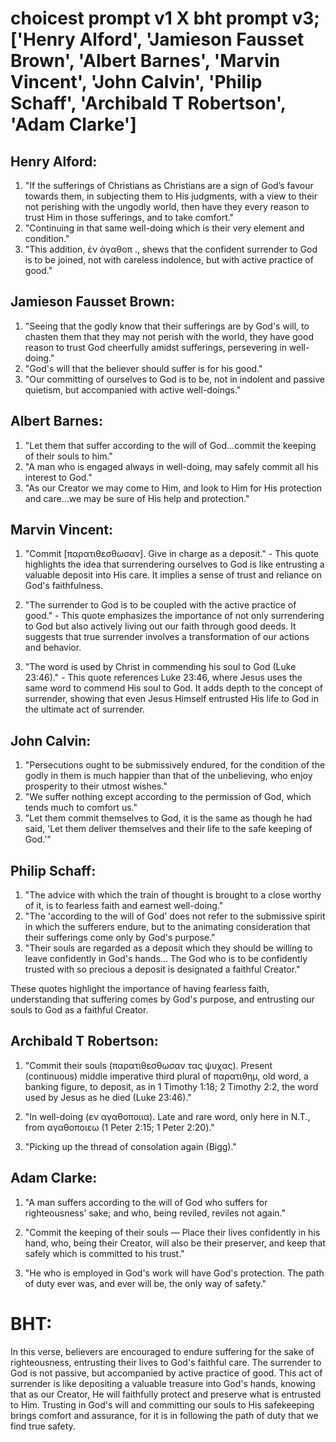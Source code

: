 # choicest prompt v1 X bht prompt v3; ['Henry Alford', 'Jamieson Fausset Brown', 'Albert Barnes', 'Marvin Vincent', 'John Calvin', 'Philip Schaff', 'Archibald T Robertson', 'Adam Clarke']

## Henry Alford:
1. "If the sufferings of Christians as Christians are a sign of God’s favour towards them, in subjecting them to His judgments, with a view to their not perishing with the ungodly world, then have they every reason to trust Him in those sufferings, and to take comfort." 
2. "Continuing in that same well-doing which is their very element and condition."
3. "This addition, ἐν ἀγαθοπ ., shews that the confident surrender to God is to be joined, not with careless indolence, but with active practice of good."

## Jamieson Fausset Brown:
1. "Seeing that the godly know that their sufferings are by God's will, to chasten them that they may not perish with the world, they have good reason to trust God cheerfully amidst sufferings, persevering in well-doing."
2. "God's will that the believer should suffer is for his good."
3. "Our committing of ourselves to God is to be, not in indolent and passive quietism, but accompanied with active well-doings."

## Albert Barnes:
1. "Let them that suffer according to the will of God...commit the keeping of their souls to him." 
2. "A man who is engaged always in well-doing, may safely commit all his interest to God." 
3. "As our Creator we may come to Him, and look to Him for His protection and care...we may be sure of His help and protection."

## Marvin Vincent:
1. "Commit [παρατιθεσθωσαν]. Give in charge as a deposit." - This quote highlights the idea that surrendering ourselves to God is like entrusting a valuable deposit into His care. It implies a sense of trust and reliance on God's faithfulness.

2. "The surrender to God is to be coupled with the active practice of good." - This quote emphasizes the importance of not only surrendering to God but also actively living out our faith through good deeds. It suggests that true surrender involves a transformation of our actions and behavior.

3. "The word is used by Christ in commending his soul to God (Luke 23:46)." - This quote references Luke 23:46, where Jesus uses the same word to commend His soul to God. It adds depth to the concept of surrender, showing that even Jesus Himself entrusted His life to God in the ultimate act of surrender.

## John Calvin:
1. "Persecutions ought to be submissively endured, for the condition of the godly in them is much happier than that of the unbelieving, who enjoy prosperity to their utmost wishes."
2. "We suffer nothing except according to the permission of God, which tends much to comfort us."
3. "Let them commit themselves to God, it is the same as though he had said, 'Let them deliver themselves and their life to the safe keeping of God.'"

## Philip Schaff:
1. "The advice with which the train of thought is brought to a close worthy of it, is to fearless faith and earnest well-doing."
2. "The 'according to the will of God' does not refer to the submissive spirit in which the sufferers endure, but to the animating consideration that their sufferings come only by God's purpose."
3. "Their souls are regarded as a deposit which they should be willing to leave confidently in God's hands... The God who is to be confidently trusted with so precious a deposit is designated a faithful Creator."

These quotes highlight the importance of having fearless faith, understanding that suffering comes by God's purpose, and entrusting our souls to God as a faithful Creator.

## Archibald T Robertson:
1. "Commit their souls (παρατιθεσθωσαν τας ψυχας). Present (continuous) middle imperative third plural of παρατιθημ, old word, a banking figure, to deposit, as in 1 Timothy 1:18; 2 Timothy 2:2, the word used by Jesus as he died (Luke 23:46)."

2. "In well-doing (εν αγαθοποιια). Late and rare word, only here in N.T., from αγαθοποιεω (1 Peter 2:15; 1 Peter 2:20)."

3. "Picking up the thread of consolation again (Bigg)."

## Adam Clarke:
1. "A man suffers according to the will of God who suffers for righteousness' sake; and who, being reviled, reviles not again." 

2. "Commit the keeping of their souls — Place their lives confidently in his hand, who, being their Creator, will also be their preserver, and keep that safely which is committed to his trust."

3. "He who is employed in God's work will have God's protection. The path of duty ever was, and ever will be, the only way of safety."


# BHT:
In this verse, believers are encouraged to endure suffering for the sake of righteousness, entrusting their lives to God's faithful care. The surrender to God is not passive, but accompanied by active practice of good. This act of surrender is like depositing a valuable treasure into God's hands, knowing that as our Creator, He will faithfully protect and preserve what is entrusted to Him. Trusting in God's will and committing our souls to His safekeeping brings comfort and assurance, for it is in following the path of duty that we find true safety.